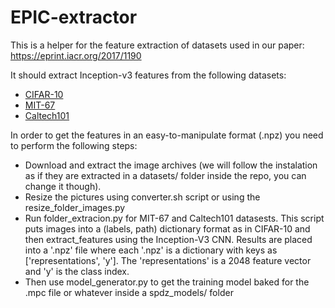 # EPIC-extractor

This is a helper for the feature extraction of datasets used in our paper: https://eprint.iacr.org/2017/1190

It should extract Inception-v3 features from the following datasets:

- [CIFAR-10]('http://www.cs.toronto.edu/~kriz/cifar.html')
- [MIT-67]('http://web.mit.edu/torralba/www/indoor.html')
- [Caltech101]('http://www.vision.caltech.edu/Image_Datasets/Caltech101/')


In order to get the features in an easy-to-manipulate format (.npz) you
need to perform the following steps:
- Download and extract the image archives (we will follow the instalation as if they are extracted in a datasets/ folder inside the repo, you can change it though).
- Resize the pictures using converter.sh script or using the resize_folder_images.py
- Run folder_extracion.py for MIT-67 and Caltech101 datasests. This script puts images into a (labels, path) dictionary format as in CIFAR-10 and then extract_features using the Inception-V3 CNN. Results are placed into a '.npz' file where each '.npz' is a dictionary with keys as ['representations', 'y']. The 'representations' is a 2048 feature vector and 'y' is the class index.
- Then use model_generator.py to get the training model baked for the .mpc file or whatever inside a spdz_models/ folder
